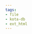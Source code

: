 ```yaml
---
tags:
- file
- kota-db
- ext_html
---
```

<!DOCTYPE html>
<html lang="en">
<head>
    <meta charset="UTF-8">
    <meta name="viewport" content="width=device-width, initial-scale=1.0">
    <title>KotaDB Quick Start Demo</title>
    <style>
        * {
            margin: 0;
            padding: 0;
            box-sizing: border-box;
        }
        
        body {
            font-family: -apple-system, BlinkMacSystemFont, 'Segoe UI', Roboto, sans-serif;
            line-height: 1.6;
            color: #333;
            background: linear-gradient(135deg, #667eea 0%, #764ba2 100%);
            min-height: 100vh;
        }
        
        .container {
            max-width: 1200px;
            margin: 0 auto;
            padding: 20px;
        }
        
        .header {
            text-align: center;
            color: white;
            margin-bottom: 30px;
        }
        
        .header h1 {
            font-size: 3em;
            margin-bottom: 10px;
        }
        
        .header p {
            font-size: 1.2em;
            opacity: 0.9;
        }
        
        .demo-panel {
            background: white;
            border-radius: 15px;
            box-shadow: 0 20px 40px rgba(0,0,0,0.1);
            padding: 30px;
            margin-bottom: 20px;
        }
        
        .search-section {
            margin-bottom: 30px;
        }
        
        .search-box {
            display: flex;
            gap: 10px;
            margin-bottom: 20px;
        }
        
        .search-input {
            flex: 1;
            padding: 12px 15px;
            border: 2px solid #ddd;
            border-radius: 8px;
            font-size: 16px;
        }
        
        .search-button {
            background: #667eea;
            color: white;
            border: none;
            padding: 12px 25px;
            border-radius: 8px;
            cursor: pointer;
            font-weight: 600;
            transition: background 0.3s;
        }
        
        .search-button:hover {
            background: #5a6fd8;
        }
        
        .results {
            margin-top: 20px;
        }
        
        .result-item {
            background: #f8f9fa;
            border-left: 4px solid #667eea;
            padding: 15px;
            margin-bottom: 10px;
            border-radius: 5px;
        }
        
        .result-title {
            font-weight: 600;
            color: #333;
            margin-bottom: 5px;
        }
        
        .result-content {
            color: #666;
            font-size: 14px;
        }
        
        .result-tags {
            margin-top: 8px;
        }
        
        .tag {
            background: #e3f2fd;
            color: #1976d2;
            padding: 2px 8px;
            border-radius: 12px;
            font-size: 12px;
            margin-right: 5px;
        }
        
        .stats-grid {
            display: grid;
            grid-template-columns: repeat(auto-fit, minmax(200px, 1fr));
            gap: 20px;
            margin-bottom: 20px;
        }
        
        .stat-card {
            background: #f8f9fa;
            padding: 20px;
            border-radius: 10px;
            text-align: center;
        }
        
        .stat-number {
            font-size: 2em;
            font-weight: bold;
            color: #667eea;
        }
        
        .stat-label {
            color: #666;
            font-size: 14px;
        }
        
        .error {
            background: #ffebee;
            color: #c62828;
            padding: 10px 15px;
            border-radius: 5px;
            margin-bottom: 15px;
        }
        
        .loading {
            text-align: center;
            padding: 20px;
            color: #666;
        }
        
        .quick-actions {
            display: flex;
            gap: 10px;
            flex-wrap: wrap;
            margin-bottom: 20px;
        }
        
        .quick-action-btn {
            background: #e3f2fd;
            color: #1976d2;
            border: none;
            padding: 8px 15px;
            border-radius: 20px;
            cursor: pointer;
            font-size: 14px;
            transition: background 0.3s;
        }
        
        .quick-action-btn:hover {
            background: #bbdefb;
        }
        
        .footer {
            text-align: center;
            color: white;
            opacity: 0.8;
            margin-top: 40px;
        }
        
        .footer a {
            color: white;
            text-decoration: underline;
        }
    </style>
</head>
<body>
    <div class="container">
        <div class="header">
            <h1>🚀 KotaDB</h1>
            <p>Quick Start Demo - Interactive Web UI</p>
        </div>
        
        <div class="demo-panel">
            <h2>📊 Database Statistics</h2>
            <div class="stats-grid" id="statsGrid">
                <div class="loading">Loading stats...</div>
            </div>
        </div>
        
        <div class="demo-panel">
            <h2>🔍 Search Documents</h2>
            <div class="search-section">
                <div class="search-box">
                    <input type="text" class="search-input" id="searchInput" placeholder="Search for documents..." value="welcome">
                    <button class="search-button" onclick="search()">Search</button>
                </div>
                
                <div class="quick-actions">
                    <button class="quick-action-btn" onclick="quickSearch('welcome')">welcome</button>
                    <button class="quick-action-btn" onclick="quickSearch('features')">features</button>
                    <button class="quick-action-btn" onclick="quickSearch('quickstart')">quickstart</button>
                    <button class="quick-action-btn" onclick="quickSearch('database')">database</button>
                </div>
                
                <div class="results" id="searchResults"></div>
            </div>
        </div>
        
        <div class="demo-panel">
            <h2>🎯 Next Steps</h2>
            <p>This interactive demo shows KotaDB running with sample data. Here's what to try next:</p>
            <ul style="margin: 15px 0; padding-left: 20px;">
                <li><strong>Install a client library:</strong> <code>pip install kotadb-client</code> or <code>npm install kotadb-client</code></li>
                <li><strong>Run the examples:</strong> Check the <code>examples/</code> directory for comprehensive demos</li>
                <li><strong>Build your app:</strong> Use KotaDB for document storage, search, and AI applications</li>
                <li><strong>Read the docs:</strong> Visit the GitHub repository for full documentation</li>
            </ul>
        </div>
        
        <div class="footer">
            <p>
                KotaDB - A custom database for distributed human-AI cognition<br>
                <a href="https://github.com/jayminwest/kota-db" target="_blank">View on GitHub</a>
            </p>
        </div>
    </div>

    <script>
        const KOTADB_URL = 'http://localhost:8080';
        
        async function loadStats() {
            try {
                const response = await fetch(`${KOTADB_URL}/stats`);
                const stats = await response.json();
                
                const statsGrid = document.getElementById('statsGrid');
                statsGrid.innerHTML = '';
                
                const statCards = [
                    { label: 'Documents', value: stats.document_count || 0 },
                    { label: 'Index Entries', value: stats.index_entries || 0 },
                    { label: 'Storage Size', value: formatBytes(stats.storage_size_bytes || 0) },
                    { label: 'Cache Hit Rate', value: `${(stats.cache_hit_rate || 0 * 100).toFixed(1)}%` }
                ];
                
                statCards.forEach(stat => {
                    const card = document.createElement('div');
                    card.className = 'stat-card';
                    card.innerHTML = `
                        <div class="stat-number">${stat.value}</div>
                        <div class="stat-label">${stat.label}</div>
                    `;
                    statsGrid.appendChild(card);
                });
            } catch (error) {
                document.getElementById('statsGrid').innerHTML = 
                    '<div class="error">Failed to load stats. Make sure KotaDB is running on port 8080.</div>';
            }
        }
        
        async function search(query) {
            const searchQuery = query || document.getElementById('searchInput').value;
            const resultsDiv = document.getElementById('searchResults');
            
            if (!searchQuery.trim()) {
                resultsDiv.innerHTML = '<div class="error">Please enter a search query</div>';
                return;
            }
            
            resultsDiv.innerHTML = '<div class="loading">Searching...</div>';
            
            try {
                const response = await fetch(`${KOTADB_URL}/search?q=${encodeURIComponent(searchQuery)}&limit=5`);
                const data = await response.json();
                
                if (data.documents && data.documents.length > 0) {
                    resultsDiv.innerHTML = data.documents.map(doc => `
                        <div class="result-item">
                            <div class="result-title">${escapeHtml(doc.title || 'Untitled')}</div>
                            <div class="result-content">${escapeHtml((doc.content || '').substring(0, 200))}${doc.content && doc.content.length > 200 ? '...' : ''}</div>
                            <div class="result-tags">
                                ${(doc.tags || []).map(tag => `<span class="tag">${escapeHtml(tag)}</span>`).join('')}
                            </div>
                        </div>
                    `).join('');
                } else {
                    resultsDiv.innerHTML = '<div class="error">No documents found for your search query.</div>';
                }
            } catch (error) {
                resultsDiv.innerHTML = '<div class="error">Search failed. Make sure KotaDB is running on port 8080.</div>';
            }
        }
        
        function quickSearch(query) {
            document.getElementById('searchInput').value = query;
            search(query);
        }
        
        function formatBytes(bytes) {
            if (bytes === 0) return '0 B';
            const k = 1024;
            const sizes = ['B', 'KB', 'MB', 'GB'];
            const i = Math.floor(Math.log(bytes) / Math.log(k));
            return parseFloat((bytes / Math.pow(k, i)).toFixed(1)) + ' ' + sizes[i];
        }
        
        function escapeHtml(text) {
            const div = document.createElement('div');
            div.textContent = text;
            return div.innerHTML;
        }
        
        // Event listeners
        document.getElementById('searchInput').addEventListener('keypress', function(e) {
            if (e.key === 'Enter') {
                search();
            }
        });
        
        // Load initial data
        loadStats();
        search('welcome'); // Initial search
    </script>
</body>
</html>